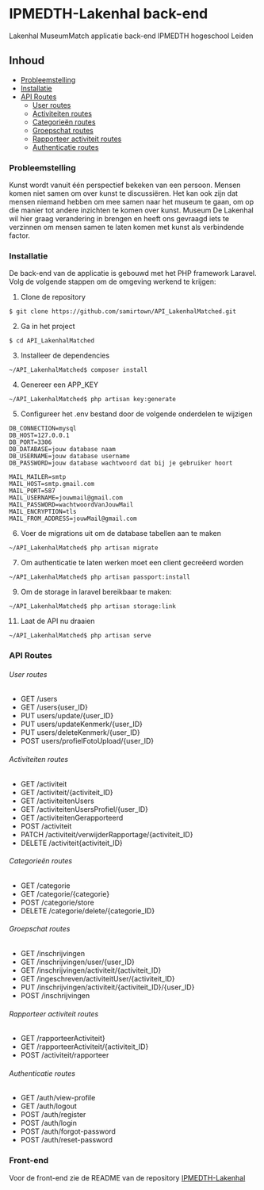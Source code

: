 # IPMEDTH-Lakenhal back-end
Lakenhal MuseumMatch applicatie back-end IPMEDTH hogeschool Leiden

## Inhoud
- [Probleemstelling](#probleemstelling)
- [Installatie](#installatie)
- [API Routes](#api-routes)
   - [User routes](#user-routes)
   - [Activiteiten routes](#activiteiten-routes)
   - [Categorieën routes](#categorieën-routes)
   - [Groepschat routes](#groepschat-routes)
   - [Rapporteer activiteit routes](#rapporteer-activiteit-routes)
   - [Authenticatie routes](#authenticatie-routes)

### Probleemstelling
Kunst wordt vanuit één perspectief bekeken van een persoon. Mensen komen niet samen om over kunst te discussiëren. 
Het kan ook zijn dat mensen niemand hebben om mee samen naar het museum te gaan, om op die manier tot andere inzichten te komen over kunst.
Museum De Lakenhal wil hier graag verandering in brengen en heeft ons gevraagd iets te verzinnen om mensen samen te laten komen met kunst als verbindende factor.

### Installatie
De back-end van de applicatie is gebouwd met het PHP framework Laravel. Volg de volgende stappen om de omgeving werkend te krijgen:
1. Clone de repository
```
$ git clone https://github.com/samirtown/API_LakenhalMatched.git
```
2. Ga in het project
```
$ cd API_LakenhalMatched
```
3. Installeer de dependencies
```
~/API_LakenhalMatched$ composer install
```
4. Genereer een APP_KEY 
```
~/API_LakenhalMatched$ php artisan key:generate
```
5. Configureer het .env bestand door de volgende onderdelen te wijzigen
```
DB_CONNECTION=mysql
DB_HOST=127.0.0.1
DB_PORT=3306
DB_DATABASE=jouw database naam
DB_USERNAME=jouw database username
DB_PASSWORD=jouw database wachtwoord dat bij je gebruiker hoort
  
MAIL_MAILER=smtp
MAIL_HOST=smtp.gmail.com
MAIL_PORT=587
MAIL_USERNAME=jouwmail@gmail.com 
MAIL_PASSWORD=wachtwoordVanJouwMail
MAIL_ENCRYPTION=tls
MAIL_FROM_ADDRESS=jouwMail@gmail.com
```
6. Voer de migrations uit om de database tabellen aan te maken
```
~/API_LakenhalMatched$ php artisan migrate
```
7. Om authenticatie te laten werken moet een client gecreëerd worden
```
~/API_LakenhalMatched$ php artisan passport:install
```
9. Om de storage in laravel bereikbaar te maken: 
```
~/API_LakenhalMatched$ php artisan storage:link
```
11. Laat de API nu draaien
```
~/API_LakenhalMatched$ php artisan serve
```

### API Routes
###### User routes
- GET /users
- GET /users{user_ID}
- PUT users/update/{user_ID}
- PUT users/updateKenmerk/{user_ID}
- PUT users/deleteKenmerk/{user_ID}
- POST users/profielFotoUpload/{user_ID}

###### Activiteiten routes
- GET /activiteit
- GET /activiteit/{activiteit_ID}
- GET /activiteitenUsers
- GET /activiteitenUsersProfiel/{user_ID}
- GET /activiteitenGerapporteerd
- POST /activiteit
- PATCH /activiteit/verwijderRapportage/{activiteit_ID}
- DELETE /activiteit{activiteit_ID}

###### Categorieën routes
- GET /categorie
- GET /categorie/{categorie}
- POST /categorie/store
- DELETE /categorie/delete/{categorie_ID}

###### Groepschat routes
- GET /inschrijvingen
- GET /inschrijvingen/user/{user_ID}
- GET /inschrijvingen/activiteit/{activiteit_ID}
- GET /ingeschreven/activiteitUser/{activiteit_ID}
- PUT /inschrijvingen/activiteit/{activiteit_ID}/{user_ID}
- POST /inschrijvingen

###### Rapporteer activiteit routes
- GET /rapporteerActiviteit}
- GET /rapporteerActiviteit/{activiteit_ID}
- POST /activiteit/rapporteer

###### Authenticatie routes
- GET /auth/view-profile
- GET /auth/logout
- POST /auth/register
- POST /auth/login
- POST /auth/forgot-password
- POST /auth/reset-password

### Front-end
Voor de front-end zie de README van de repository [IPMEDTH-Lakenhal](https://github.com/mauricekoreman/IPMEDTH-Lakenhal)
